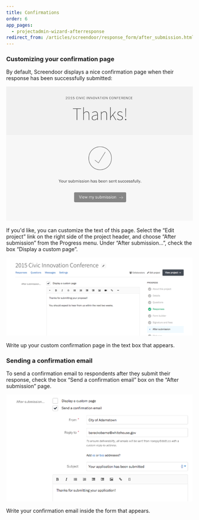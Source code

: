 ```yaml
---
title: Confirmations
order: 6
app_pages:
  - projectadmin-wizard-afterresponse
redirect_from: /articles/screendoor/response_form/after_submission.html
---
```


### Customizing your confirmation page

By default, Screendoor displays a nice confirmation page when their response has been successfully submitted:

![The default confirmation page.](../images/confirmations_1.png)

If you'd like, you can customize the text of this page. Select the &ldquo;Edit project&rdquo; link on the right side of the project header, and choose &ldquo;After submission&rdquo; from the Progress menu. Under &ldquo;After submission&hellip;&rdquo;, check the box &ldquo;Display a custom page&rdquo;.

![Writing a custom confirmation page.](../images/confirmations_2.png)

Write up your custom confirmation page in the text box that appears.

### Sending a confirmation email

To send a confirmation email to respondents after they submit their response, check the box &ldquo;Send a confirmation email&rdquo; box on the &ldquo;After submission&rdquo; page.

![Drafting a confirmation email.](../images/confirmations_3.png)

Write your confirmation email inside the form that appears.
